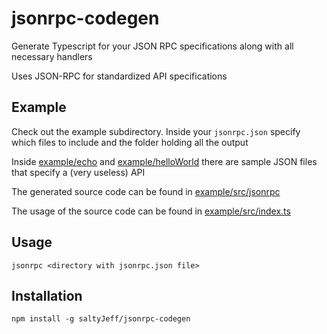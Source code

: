 # jsonrpc-codegen
Generate Typescript for your JSON RPC specifications along with all necessary handlers

Uses JSON-RPC for standardized API specifications

## Example
Check out the example subdirectory. Inside your `jsonrpc.json` specify which files to include
and the folder holding all the output

Inside [example/echo](example/echo) and [example/helloWorld](example/helloWorld) there are sample JSON files that specify a (very useless) API

The generated source code can be found in [example/src/jsonrpc](example/src/jsonrpc)

The usage of the source code can be found in [example/src/index.ts](example/src/index.ts)

## Usage
`jsonrpc <directory with jsonrpc.json file>`

## Installation
`npm install -g saltyJeff/jsonrpc-codegen`